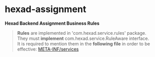 
# hexad-assignment  
**Hexad Backend Assignment Business Rules**  
  
>**Rules** are implemented in 'com.hexad.service.rules' package.  
They must **implement** com.hexad.service.RuleAware interface.  
It is required to mention them in the **following file** in order to be effective: 
 [META-INF/services](src/main/resources/META-INF/services/com.hexad.service.RuleAware)
>